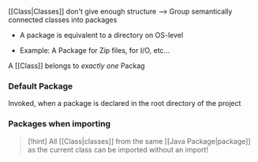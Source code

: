 [[Class|Classes]] don't give enough structure
--> Group semantically connected classes into packages
- A package is equivalent to a directory on OS-level

- Example: A Package for Zip files, for I/O, etc...

A [[Class]] belongs to _exactly one_ Packag


### Default Package
Invoked, when a package is declared in the root directory of the project

### Packages when importing
> [!hint] All [[Class|classes]] from the same [[Java Package|package]] as the current class can be imported without an import!
